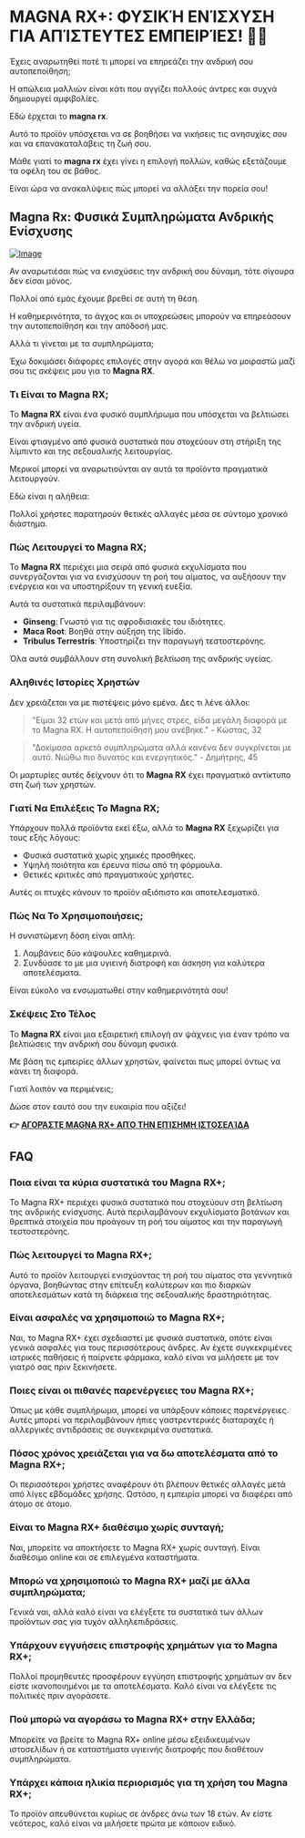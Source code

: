 # MAGNA RX+: ΦΥΣΙΚΉ ΕΝΊΣΧΥΣΗ ΓΙΑ ΑΠΊΣΤΕΥΤΕΣ ΕΜΠΕΙΡΊΕΣ! 💪✨

Έχεις αναρωτηθεί ποτέ τι μπορεί να επηρεάζει την ανδρική σου αυτοπεποίθηση; 

Η απώλεια μαλλιών είναι κάτι που αγγίζει πολλούς άντρες και συχνά δημιουργεί αμφιβολίες. 

Εδώ έρχεται το **magna rx**. 

Αυτό το προϊόν υπόσχεται να σε βοηθήσει να νικήσεις τις ανησυχίες σου και να επανακαταλάβεις τη ζωή σου. 

Μάθε γιατί το **magna rx** έχει γίνει η επιλογή πολλών, καθώς εξετάζουμε τα οφέλη του σε βάθος. 

Είναι ώρα να ανακαλύψεις πώς μπορεί να αλλάξει την πορεία σου!

## Magna Rx: Φυσικά Συμπληρώματα Ανδρικής Ενίσχυσης

[![Image]()](https://gchaffi.com/yTqQ6pSP)

Αν αναρωτιέσαι πώς να ενισχύσεις την ανδρική σου δύναμη, τότε σίγουρα δεν είσαι μόνος.

Πολλοί από εμάς έχουμε βρεθεί σε αυτή τη θέση.

Η καθημερινότητα, το άγχος και οι υποχρεώσεις μπορούν να επηρεάσουν την αυτοπεποίθηση και την απόδοσή μας.

Αλλά τι γίνεται με τα συμπληρώματα;

Έχω δοκιμάσει διάφορες επιλογές στην αγορά και θέλω να μοιραστώ μαζί σου τις σκέψεις μου για το **Magna RX**. 

### Τι Είναι το Magna RX;

Το **Magna RX** είναι ένα φυσικό συμπλήρωμα που υπόσχεται να βελτιώσει την ανδρική υγεία. 

Είναι φτιαγμένο από φυσικά συστατικά που στοχεύουν στη στήριξη της λίμπιντο και της σεξουαλικής λειτουργίας.

Μερικοί μπορεί να αναρωτιούνται αν αυτά τα προϊόντα πραγματικά λειτουργούν.

Εδώ είναι η αλήθεια: 

Πολλοί χρήστες παρατηρούν θετικές αλλαγές μέσα σε σύντομο χρονικό διάστημα. 

### Πώς Λειτουργεί το Magna RX;

Το **Magna RX** περιέχει μια σειρά από φυσικά εκχυλίσματα που συνεργάζονται για να ενισχύσουν τη ροή του αίματος, να αυξήσουν την ενέργεια και να υποστηρίξουν τη γενική ευεξία. 

Αυτά τα συστατικά περιλαμβάνουν:

- **Ginseng**: Γνωστό για τις αφροδισιακές του ιδιότητες.
- **Maca Root**: Βοηθά στην αύξηση της libido.
- **Tribulus Terrestris**: Υποστηρίζει την παραγωγή τεστοστερόνης.

Όλα αυτά συμβάλλουν στη συνολική βελτίωση της ανδρικής υγείας. 

### Αληθινές Ιστορίες Χρηστών

Δεν χρειάζεται να με πιστέψεις μόνο εμένα. Δες τι λένε άλλοι:

> "Είμαι 32 ετών και μετά από μήνες στρες, είδα μεγάλη διαφορά με το Magna RX. Η αυτοπεποίθησή μου ανέβηκε." - Κώστας, 32

> "Δοκίμασα αρκετά συμπληρώματα αλλά κανένα δεν συγκρίνεται με αυτό. Νιώθω πιο δυνατός και ενεργητικός." - Δημήτρης, 45

Οι μαρτυρίες αυτές δείχνουν ότι το **Magna RX** έχει πραγματικό αντίκτυπο στη ζωή των χρηστών.

### Γιατί Να Επιλέξεις Το Magna RX;

Υπάρχουν πολλά προϊόντα εκεί έξω, αλλά το **Magna RX** ξεχωρίζει για τους εξής λόγους:

- Φυσικά συστατικά χωρίς χημικές προσθήκες.
- Υψηλή ποιότητα και έρευνα πίσω από τη φόρμουλα.
- Θετικές κριτικές από πραγματικούς χρήστες.

Αυτές οι πτυχές κάνουν το προϊόν αξιόπιστο και αποτελεσματικό.

### Πώς Να Το Χρησιμοποιήσεις;

Η συνιστώμενη δόση είναι απλή:

1. Λαμβάνεις δύο κάψουλες καθημερινά.
2. Συνδύασε το με μια υγιεινή διατροφή και άσκηση για καλύτερα αποτελέσματα.

Είναι εύκολο να ενσωματωθεί στην καθημερινότητά σου!

### Σκέψεις Στο Τέλος

Το **Magna RX** είναι μια εξαιρετική επιλογή αν ψάχνεις για έναν τρόπο να βελτιώσεις την ανδρική σου δύναμη φυσικά. 

Με βάση τις εμπειρίες άλλων χρηστών, φαίνεται πως μπορεί όντως να κάνει τη διαφορά.

Γιατί λοιπόν να περιμένεις; 

Δώσε στον εαυτό σου την ευκαιρία που αξίζει!



**👉 [ΑΓΟΡΆΣΤΕ MAGNA RX+ ΑΠΌ ΤΗΝ ΕΠΊΣΗΜΗ ΙΣΤΟΣΕΛΊΔΑ](https://gchaffi.com/yTqQ6pSP)**

## FAQ

### Ποια είναι τα κύρια συστατικά του Magna RX+;
Το Magna RX+ περιέχει φυσικά συστατικά που στοχεύουν στη βελτίωση της ανδρικής ενίσχυσης. Αυτά περιλαμβάνουν εκχυλίσματα βοτάνων και θρεπτικά στοιχεία που προάγουν τη ροή του αίματος και την παραγωγή τεστοστερόνης.

### Πώς λειτουργεί το Magna RX+;
Αυτό το προϊόν λειτουργεί ενισχύοντας τη ροή του αίματος στα γεννητικά όργανα, βοηθώντας στην επίτευξη καλύτερων και πιο διαρκών αποτελεσμάτων κατά τη διάρκεια της σεξουαλικής δραστηριότητας.

### Είναι ασφαλές να χρησιμοποιώ το Magna RX+;
Ναι, το Magna RX+ έχει σχεδιαστεί με φυσικά συστατικά, οπότε είναι γενικά ασφαλές για τους περισσότερους άνδρες. Αν έχετε συγκεκριμένες ιατρικές παθήσεις ή παίρνετε φάρμακα, καλό είναι να μιλήσετε με τον γιατρό σας πριν ξεκινήσετε.

### Ποιες είναι οι πιθανές παρενέργειες του Magna RX+;
Όπως με κάθε συμπλήρωμα, μπορεί να υπάρξουν κάποιες παρενέργειες. Αυτές μπορεί να περιλαμβάνουν ήπιες γαστρεντερικές διαταραχές ή αλλεργικές αντιδράσεις σε συγκεκριμένα συστατικά. 

### Πόσος χρόνος χρειάζεται για να δω αποτελέσματα από το Magna RX+;
Οι περισσότεροι χρήστες αναφέρουν ότι βλέπουν θετικές αλλαγές μετά από λίγες εβδομάδες χρήσης. Ωστόσο, η εμπειρία μπορεί να διαφέρει από άτομο σε άτομο.

### Είναι το Magna RX+ διαθέσιμο χωρίς συνταγή;
Ναι, μπορείτε να αποκτήσετε το Magna RX+ χωρίς συνταγή. Είναι διαθέσιμο online και σε επιλεγμένα καταστήματα.

### Μπορώ να χρησιμοποιώ το Magna RX+ μαζί με άλλα συμπληρώματα;
Γενικά ναι, αλλά καλό είναι να ελέγξετε τα συστατικά των άλλων προϊόντων σας για τυχόν αλληλεπιδράσεις. 

### Υπάρχουν εγγυήσεις επιστροφής χρημάτων για το Magna RX+;
Πολλοί προμηθευτές προσφέρουν εγγύηση επιστροφής χρημάτων αν δεν είστε ικανοποιημένοι με τα αποτελέσματα. Καλό είναι να ελέγξετε τις πολιτικές πριν αγοράσετε.

### Πού μπορώ να αγοράσω το Magna RX+ στην Ελλάδα;
Μπορείτε να βρείτε το Magna RX+ online μέσω εξειδικευμένων ιστοσελίδων ή σε καταστήματα υγιεινής διατροφής που διαθέτουν συμπληρώματα.

### Υπάρχει κάποια ηλικία περιορισμός για τη χρήση του Magna RX+; 
Το προϊόν απευθύνεται κυρίως σε άνδρες άνω των 18 ετών. Αν είστε νεότερος, καλό είναι να μιλήσετε πρώτα με κάποιον ειδικό.